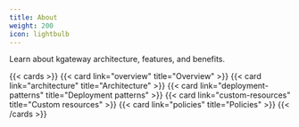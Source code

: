 ```yaml
---
title: About
weight: 200
icon: lightbulb
---
```


Learn about kgateway architecture, features, and benefits.

{{< cards >}}
  {{< card link="overview" title="Overview" >}}
  {{< card link="architecture" title="Architecture" >}}
  {{< card link="deployment-patterns" title="Deployment patterns" >}}
  {{< card link="custom-resources" title="Custom resources" >}}
  {{< card link="policies" title="Policies" >}}
{{< /cards >}}